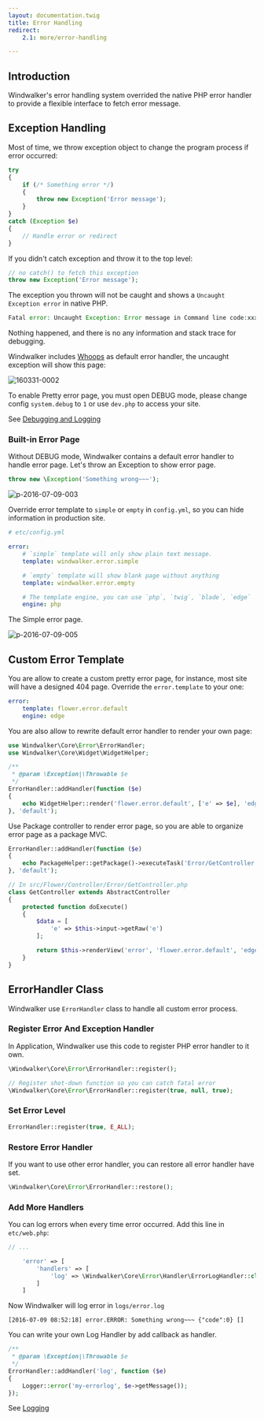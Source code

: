 ```yaml
---
layout: documentation.twig
title: Error Handling
redirect:
    2.1: more/error-handling

---
```


## Introduction

Windwalker's error handling system overrided the native PHP error handler to provide a flexible interface to fetch error message.

## Exception Handling

Most of time, we throw exception object to change the program process if error occurred:

``` php
try
{
    if (/* Something error */)
    {
        throw new Exception('Error message');
    }
}
catch (Exception $e)
{
    // Handle error or redirect
}
```

If you didn't catch exception and throw it to the top level:

``` php
// no catch() to fetch this exception
throw new Exception('Error message');
```

The exception you thrown will not be caught and shows a `Uncaught Exception error` in native PHP.

``` php
Fatal error: Uncaught Exception: Error message in Command line code:xxx
```

Nothing happened, and there is no any information and stack trace for debugging.

Windwalker includes [Whoops](http://filp.github.io/whoops/) as default error handler, the uncaught exception will show this page:

![160331-0002](https://cloud.githubusercontent.com/assets/1639206/14169526/e84189b8-f75a-11e5-9fcc-85507bf3fe48.jpg)

To enable Pretty error page, you must open DEBUG mode, please change config `system.debug` to `1` or use `dev.php` to access your site.

See [Debugging and Logging](debugging.html)

### Built-in Error Page

Without DEBUG mode, Windwalker contains a default error handler to handle error page. Let's throw an Exception to show error page.

``` php
throw new \Exception('Something wrong~~~');
```

![p-2016-07-09-003](https://cloud.githubusercontent.com/assets/1639206/16706741/2ca3ff68-45ea-11e6-8dac-1bc0328447cc.jpg)

Override error template to `simple` or `empty` in `config.yml`, so you can hide information in production site.

``` yaml
# etc/config.yml

error:
    # `simple` template will only show plain text message.
    template: windwalker.error.simple

    # `empty` template will show blank page without anything
    template: windwalker.error.empty

    # The template engine, you can use `php`, `twig`, `blade`, `edge`
    engine: php
```

The Simple error page.

![p-2016-07-09-005](https://cloud.githubusercontent.com/assets/1639206/16706742/2ca4d9ec-45ea-11e6-8ca1-61790a8d608d.jpg)

## Custom Error Template

You are allow to create a custom pretty error page, for instance, most site will have a designed 404 page.
Override the `error.template` to your one:

``` yaml
error:
    template: flower.error.default
    engine: edge
```

You are also allow to rewrite default error handler to render your own page:

``` php
use Windwalker\Core\Error\ErrorHandler;
use Windwalker\Core\Widget\WidgetHelper;

/**
 * @param \Exception|\Throwable $e
 */
ErrorHandler::addHandler(function ($e)
{
    echo WidgetHelper::render('flower.error.default', ['e' => $e], 'edge');
}, 'default');
```

Use Package controller to render error page, so you are able to organize error page as a package MVC.

``` php
ErrorHandler::addHandler(function ($e)
{
    echo PackageHelper::getPackage()->executeTask('Error/GetController', ['e' => $e])->getBody();
}, 'default');

// In src/Flower/Controller/Error/GetController.php
class GetController extends AbstractController
{
	protected function doExecute()
	{
		$data = [
			'e' => $this->input->getRaw('e')
		];

		return $this->renderView('error', 'flower.error.default', 'edge', $data);
	}
}
```

## ErrorHandler Class

Windwalker use `ErrorHandler` class to handle all custom error process.

### Register Error And Exception Handler

In Application, Windwalker use this code to register PHP error handler to it own.

``` php
\Windwalker\Core\Error\ErrorHandler::register();

// Register shot-down function so you can catch fatal error
\Windwalker\Core\Error\ErrorHandler::register(true, null, true);
```

### Set Error Level

``` php
ErrorHandler::register(true, E_ALL);
```

### Restore Error Handler

If you want to use other error handler, you can restore all error handler have set.

``` php
\Windwalker\Core\Error\ErrorHandler::restore();
```

### Add More Handlers

You can log errors when every time error occurred. Add this line in `etc/web.php`:

``` php
// ...

    'error' => [
		'handlers' => [
			'log' => \Windwalker\Core\Error\Handler\ErrorLogHandler::class
		]
	]
```

Now Windwalker will log error in `logs/error.log`

``` log
[2016-07-09 08:52:18] error.ERROR: Something wrong~~~ {"code":0} []
```

You can write your own Log Handler by add callback as handler.

``` php
/**
 * @param \Exception|\Throwable $e
 */
ErrorHandler::addHandler('log', function ($e)
{
    Logger::error('my-errorlog', $e->getMessage());
});
```

See [Logging](/debugging.html)
